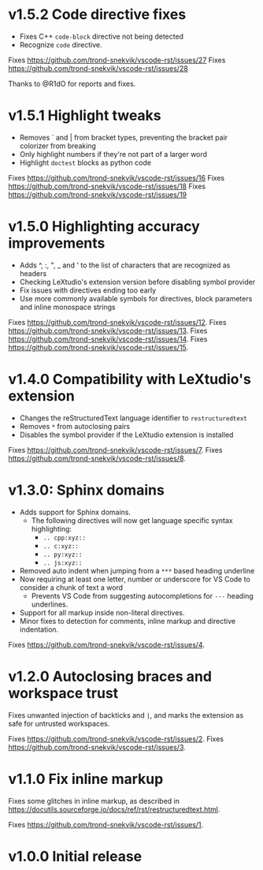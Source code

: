 # v1.5.2 Code directive fixes

- Fixes C++ `code-block` directive not being detected
- Recognize `code` directive.

Fixes https://github.com/trond-snekvik/vscode-rst/issues/27
Fixes https://github.com/trond-snekvik/vscode-rst/issues/28

Thanks to @R1dO for reports and fixes.

# v1.5.1 Highlight tweaks

- Removes ` and | from bracket types, preventing the bracket pair colorizer from breaking
- Only highlight numbers if they're not part of a larger word
- Highlight `doctest` blocks as python code

Fixes https://github.com/trond-snekvik/vscode-rst/issues/16
Fixes https://github.com/trond-snekvik/vscode-rst/issues/18
Fixes https://github.com/trond-snekvik/vscode-rst/issues/19

# v1.5.0 Highlighting accuracy improvements

- Adds ^, :, ", _ and ' to the list of characters that are recognized as headers
- Checking LeXtudio's extension version before disabling symbol provider
- Fix issues with directives ending too early
- Use more commonly available symbols for directives, block parameters and inline monospace strings

Fixes https://github.com/trond-snekvik/vscode-rst/issues/12.
Fixes https://github.com/trond-snekvik/vscode-rst/issues/13.
Fixes https://github.com/trond-snekvik/vscode-rst/issues/14.
Fixes https://github.com/trond-snekvik/vscode-rst/issues/15.

# v1.4.0 Compatibility with LeXtudio's extension

- Changes the reStructuredText language identifier to `restructuredtext`
- Removes `*` from autoclosing pairs
- Disables the symbol provider if the LeXtudio extension is installed


Fixes https://github.com/trond-snekvik/vscode-rst/issues/7.
Fixes https://github.com/trond-snekvik/vscode-rst/issues/8.


# v1.3.0: Sphinx domains

- Adds support for Sphinx domains.
  - The following directives will now get language specific syntax highlighting:
    - `.. cpp:xyz::`
    - `.. c:xyz::`
    - `.. py:xyz::`
    - `.. js:xyz::`
- Removed auto indent when jumping from a `***` based heading underline
- Now requiring at least one letter, number or underscore for VS Code to consider a chunk of text a word
  - Prevents VS Code from suggesting autocompletions for `---` heading underlines.
- Support for all markup inside non-literal directives.
- Minor fixes to detection for comments, inline markup and directive indentation.

Fixes https://github.com/trond-snekvik/vscode-rst/issues/4.


# v1.2.0 Autoclosing braces and workspace trust

Fixes unwanted injection of backticks and `|`, and marks the extension as safe for untrusted workspaces.

Fixes https://github.com/trond-snekvik/vscode-rst/issues/2.
Fixes https://github.com/trond-snekvik/vscode-rst/issues/3.

# v1.1.0 Fix inline markup

Fixes some glitches in inline markup, as described in https://docutils.sourceforge.io/docs/ref/rst/restructuredtext.html.

Fixes https://github.com/trond-snekvik/vscode-rst/issues/1.

# v1.0.0 Initial release

